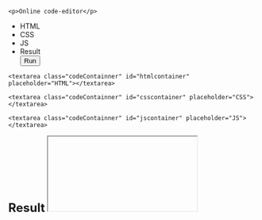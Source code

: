 <!DOCTYPE html>
<html lang="en">
<head>
    <meta charset="UTF-8">
    <meta http-equiv="X-UA-Compatible" content="IE=edge">
    <meta name="viewport" content="width=device-width, initial-scale=1.0">
    <script type="text/javascript" src="https://code.jquery.com/jquery-3.3.1.min.js"></script>
<script src="https://code.jquery.com/ui/1.12.1/jquery-ui.min.js"
  integrity="sha256-VazP97ZCwtekAsvgPBSUwPFKdrwD3unUfSGVYrahUqU="
crossorigin="anonymous"></script>
<link href="https://code.jquery.com/ui/1.10.4/themes/ui-lightness/jquery-ui.css" rel="stylesheet">
    <title>Document</title>
    <link rel="stylesheet" href="./style.css" >
    <script src="./app.js"></script>
</head>
<body>

    <p>Online code-editor</p>
    
<div class="codeContainer">
    <ul class="list-item">
        <li class="toggle" id="html">HTML</li>
        <li class="toggle" id="css">CSS</li>
        <li class="toggle" id="js">JS</li>
        <li class="toggle" id="result">Result</li>
        <button class="toggle run-btn">Run</button>
    </ul>
   
    
    <textarea class="codeContainner" id="htmlcontainer" placeholder="HTML"></textarea>

    <textarea class="codeContainner" id="csscontainer" placeholder="CSS"></textarea>

    <textarea class="codeContainner" id="jscontainer" placeholder="JS"></textarea>
  

  
</div>
<div>
<span style="font-weight: bold; font-size: 1.5rem;" >Result</span>
<iframe class="iframe-css" id="myframe">Result</iframe>
</div>
</body>
</html>
